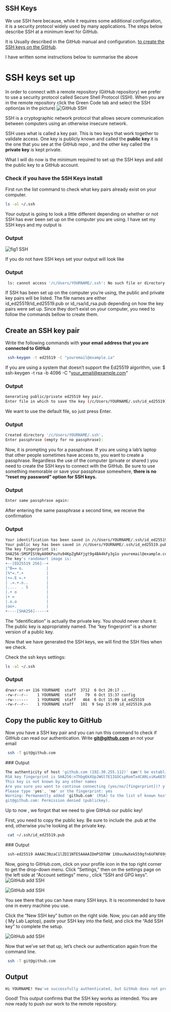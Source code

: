## SSH Keys
We use SSH here because, while it requires some additional configuration, it is a security protocol widely used by many applications. The steps below describe SSH at a minimum level for GitHub.

It is Usually described in the GitHub manual and configuration.
[to create the SSH keys on the  GitHub](https://docs.github.com/en/authentication/connecting-to-github-with-ssh/generating-a-new-ssh-key-and-adding-it-to-the-ssh-agent).

I have written some instructions below to summarise the above

# SSH keys set up 

In order to connect with a remote repository (GitHub repository) we prefer to use a security protocol called  Secure Shell Protocol (SSH).
When you are in the remote repository click the Green Code tab  and select the SSH option(as in the picture) 
![GitHub SSH](./fig/GitHub_connect_SSH.jpg)


 SSH is a cryptographic network protocol that allows secure communication between computers using an otherwise insecure network.

 SSH uses what is called a key pair. This is two keys that work together to validate access. One key is publicly known and called the **public key** it is the one that you see at the GitHub repo , and the other key called the **private key** is kept private. 

 What I will do now is the minimum required to set up the SSH keys and add the public key to a GitHub account.

### Check if you have the SSH Keys install

 First run the list command to check what key pairs already exist on your computer.
 ```bash
 ls -al ~/.ssh
 ```
 Your output is going to look a little different depending on whether or not SSH has ever been set up on the computer you are using.
I have set my SSH keys and my output is 
### Output 

![fig1 SSH](./fig/fig_1_ssh_keys%20.jpg)

If you do not have SSH keys set your output will look like 

### Output 

```bash
 ls: cannot access '/c/Users/YOURNAME/.ssh': No such file or directory
 ```

If SSH has been set up on the computer you’re using, the public and private key pairs will be listed. The file names are either id_ed25519/id_ed25519.pub or id_rsa/id_rsa.pub depending on how the key pairs were set up.
Since they don’t exist on your computer, you need to follow  the commands bellow to create them.

##  Create an SSH key pair

Write the following commands with **your email address that you are connected to GitHub**

```bash
 ssh-keygen -t ed25519 -C "youremail@example.ia"
 ```

 If you are using a system that doesn’t support the Ed25519 algorithm, use: $ ssh-keygen -t rsa -b 4096 -C "your_email@example.com"


### Output
 ```bash
 Generating public/private ed25519 key pair.
Enter file in which to save the key (/c/Users/YOURNAME/.ssh/id_ed25519):
 ```

 We want to use the default file, so just press Enter.


 ### Output
 ```bash
Created directory '/c/Users/YOURNAME/.ssh'.
Enter passphrase (empty for no passphrase):

 ```

 Now, it is prompting you for a passphrase. If you are using a lab’s laptop that other people sometimes have access to, you want to create a passphrase. Regardless the use of the computer (private or shared ) you need to create the SSH keys to connect with the GitHub.
  Be sure to use something memorable or save your passphrase somewhere, **there is no “reset my password” option for SSH keys.**

  
 ### Output
 ```bash
Enter same passphrase again:

 ```
 After entering the same passphrase a second time, we receive the confirmation

 ### Output
 ```bash
Your identification has been saved in /c/Users/YOURNAME/.ssh/id_ed25519
Your public key has been saved in /c/Users/YOURNAME/.ssh/id_ed25519.pub
The key fingerprint is:
SHA256:SMSPIStNyA00KPxuYu94KpZgRAYjgt9g4BA4kFy3g1o youremail@example.com
The key's randomart image is:
+--[ED25519 256]--+
|^B== o.          |
|%*=.*.+          |
|+=.E =.+         |
| .=.+.o..        |
|....  . S        |
|.+ o             |
|+ =              |
|.o.o             |
|oo+.             |
+----[SHA256]-----+

 ```

 The “identification” is actually the private key. You should never share it. The public key is appropriately named. The “key fingerprint” is a shorter version of a public key.

Now that we have generated the SSH keys, we will find the SSH files when we check.

Check the ssh keys settings:

 ```bash
 ls -al ~/.ssh
 ```

### Output
 ```bash
drwxr-xr-x+ 116 YOURNAME  staff  3712  6 Oct 20:17 ..
-rw-r--r--    1 YOURNAME  staff    79  6 Oct 15:37 config
-rw-------    1 YOURNAME  staff   464  6 Oct 15:09 id_ed25519
-rw-r--r--    1 YOURNAME staff   101  9 Sep 15:09 id_ed25519.pub

 ```


## Copy the public key to GitHub

Now you have a SSH key pair and you can run this command to check if GitHub can read our authentication.
Write **git@github.com** an not your email

```bash
 ssh -T git@github.com
 ```

### Output
 ```bash
The authenticity of host 'github.com (192.30.255.112)' can't be established.
RSA key fingerprint is SHA256:nThbg6kXUpJWGl7E1IGOCspRomTxdCARLviKw6E5SY8.
This key is not known by any other names
Are you sure you want to continue connecting (yes/no/[fingerprint])? y
Please type 'yes', 'no' or the fingerprint: yes
Warning: Permanently added 'github.com' (RSA) to the list of known hosts.
git@github.com: Permission denied (publickey).
 ```

 Up to now , we forgot that we need to give GitHub our public key!

First, you need to copy the public key. Be sure to include the .pub at the end, otherwise you’re looking at the private key.
```bash
 cat ~/.ssh/id_ed25519.pub
 ```

### Output
```bash
 ssh-ed25519 AAAAC3NzaC1lZDI1NTE5AAAAIDmPSDTHW 1X0uu9wXek559gfn6UFNF69yZjChyBIU2qKI youremail@example.com

 ```
Now, going to GitHub.com, click on your profile icon in the top right corner to get the drop-down menu. Click “Settings,” then on the settings page on the left side at “Account settings” menu , click “SSH and GPG keys”.
![GitHub add SSH](./fig/fig_2_ssh_atGitHub%20.jpg)

![GitHub add SSH](./fig/fig_3_ssh_atGitHub%20.jpg)

You see there that you can have many SSH keys. It is recommended to have one in every machine you use.


  Click the “New SSH key” button on the right side. Now, you can add any title  ( My Lab Laptop), paste your SSH key into the field, and click the “Add SSH key” to complete the setup.

  ![GitHub add SSH](./fig/fig_4_ssh_atGitHub%20.jpg)

Now that we’ve set that up, let’s check our authentication again from the command line.

```bash
 ssh -T git@github.com
 ```

 ## Output

 ```bash
 Hi YOURNAME! You've successfully authenticated, but GitHub does not provide shell access.
 ```

 Good! This output confirms that the SSH key works as intended. You are now ready to push our work to the remote repository.